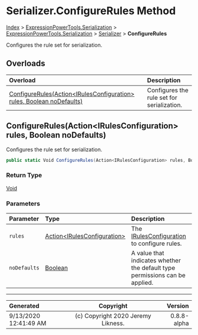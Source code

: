 ﻿# Serializer.ConfigureRules Method

[Index](../index.md) > [ExpressionPowerTools.Serialization](ExpressionPowerTools.Serialization.a.md) > [ExpressionPowerTools.Serialization](ExpressionPowerTools.Serialization.n.md) > [Serializer](ExpressionPowerTools.Serialization.Serializer.cs.md) > **ConfigureRules**

Configures the rule set for serialization.

## Overloads

| Overload | Description |
| :-- | :-- |
| [ConfigureRules(Action&lt;IRulesConfiguration> rules, Boolean noDefaults)](#configurerulesactionirulesconfiguration-rules-boolean-nodefaults) | Configures the rule set for serialization. |
## ConfigureRules(Action&lt;IRulesConfiguration> rules, Boolean noDefaults)

Configures the rule set for serialization.

```csharp
public static Void ConfigureRules(Action<IRulesConfiguration> rules, Boolean noDefaults)
```

### Return Type

 [Void](https://docs.microsoft.com/dotnet/api/system.void) 

### Parameters

| Parameter | Type | Description |
| :-- | :-- | :-- |
| `rules` | [Action&lt;IRulesConfiguration>](https://docs.microsoft.com/dotnet/api/system.action-1) | The [IRulesConfiguration](ExpressionPowerTools.Serialization.Signatures.IRulesConfiguration.i.md) to configure rules. |
| `noDefaults` | [Boolean](https://docs.microsoft.com/dotnet/api/system.boolean) | A value that indicates whether the default type permissions can be applied. |



---

| Generated | Copyright | Version |
| :-- | :-: | --: |
| 9/13/2020 12:41:49 AM | (c) Copyright 2020 Jeremy Likness. | 0.8.8-alpha |
